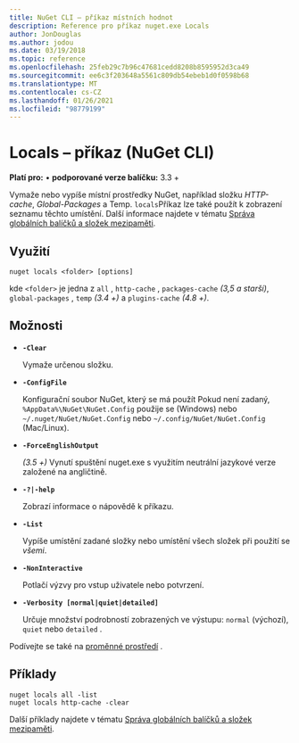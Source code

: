 ```yaml
---
title: NuGet CLI – příkaz místních hodnot
description: Reference pro příkaz nuget.exe Locals
author: JonDouglas
ms.author: jodou
ms.date: 03/19/2018
ms.topic: reference
ms.openlocfilehash: 25feb29c7b96c47681cedd8208b8595952d3ca49
ms.sourcegitcommit: ee6c3f203648a5561c809db54ebeb1d0f0598b68
ms.translationtype: MT
ms.contentlocale: cs-CZ
ms.lasthandoff: 01/26/2021
ms.locfileid: "98779199"
---
```

# <a name="locals-command-nuget-cli"></a>Locals – příkaz (NuGet CLI)

**Platí pro:** &bullet; **podporované verze balíčku:** 3.3 +

Vymaže nebo vypíše místní prostředky NuGet, například složku *HTTP-cache*, *Global-Packages* a Temp. `locals`Příkaz lze také použít k zobrazení seznamu těchto umístění. Další informace najdete v tématu [Správa globálních balíčků a složek mezipaměti](../../consume-packages/managing-the-global-packages-and-cache-folders.md).

## <a name="usage"></a>Využití

```cli
nuget locals <folder> [options]
```

kde `<folder>` je jedna z `all` , `http-cache` , `packages-cache` *(3,5 a starší)*, `global-packages` , `temp` *(3.4 +)* a `plugins-cache` *(4.8 +)*.

## <a name="options"></a>Možnosti

- **`-Clear`**

  Vymaže určenou složku.

- **`-ConfigFile`**

  Konfigurační soubor NuGet, který se má použít Pokud není zadaný, `%AppData%\NuGet\NuGet.Config` použije se (Windows) nebo `~/.nuget/NuGet/NuGet.Config` nebo `~/.config/NuGet/NuGet.Config` (Mac/Linux).

- **`-ForceEnglishOutput`**

  *(3.5 +)* Vynutí spuštění nuget.exe s využitím neutrální jazykové verze založené na angličtině.

- **`-?|-help`**

  Zobrazí informace o nápovědě k příkazu.

- **`-List`**

  Vypíše umístění zadané složky nebo umístění všech složek při použití se *všemi*.

- **`-NonInteractive`**

  Potlačí výzvy pro vstup uživatele nebo potvrzení.

- **`-Verbosity [normal|quiet|detailed]`**

  Určuje množství podrobností zobrazených ve výstupu: `normal` (výchozí), `quiet` nebo `detailed` .

Podívejte se také na [proměnné prostředí](cli-ref-environment-variables.md) .

## <a name="examples"></a>Příklady

```cli
nuget locals all -list
nuget locals http-cache -clear
```

Další příklady najdete v tématu [Správa globálních balíčků a složek mezipaměti](../../consume-packages/managing-the-global-packages-and-cache-folders.md).
